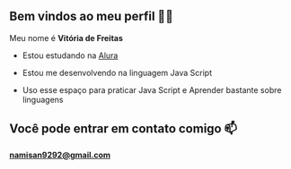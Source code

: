 ## Bem vindos ao meu perfil 💙💙

Meu nome é **Vitória de Freitas**

- Estou estudando na [Alura](https://www.alura.com.br)

- Estou me desenvolvendo na linguagem Java Script 

- Uso esse espaço para praticar Java Script e Aprender bastante sobre linguagens

## Você pode entrar em contato comigo 📫

**namisan9292@gmail.com**
